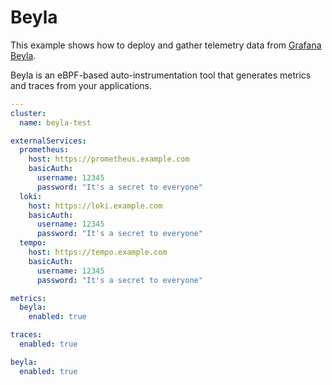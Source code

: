 # Beyla

This example shows how to deploy and gather telemetry data from [Grafana Beyla](https://grafana.com/oss/beyla-ebpf/).

Beyla is an eBPF-based auto-instrumentation tool that generates metrics and traces from your applications.

```yaml
---
cluster:
  name: beyla-test

externalServices:
  prometheus:
    host: https://prometheus.example.com
    basicAuth:
      username: 12345
      password: "It's a secret to everyone"
  loki:
    host: https://loki.example.com
    basicAuth:
      username: 12345
      password: "It's a secret to everyone"
  tempo:
    host: https://tempo.example.com
    basicAuth:
      username: 12345
      password: "It's a secret to everyone"

metrics:
  beyla:
    enabled: true

traces:
  enabled: true

beyla:
  enabled: true
```